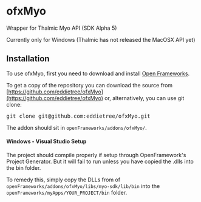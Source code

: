ofxMyo
======

Wrapper for Thalmic Myo API (SDK Alpha 5) 

Currently only for Windows (Thalmic has not released the MacOSX API yet)


Installation
------------

To use ofxMyo, first you need to download and install [Open Frameworks](https://github.com/openframeworks/openFrameworks).

To get a copy of the repository you can download the source from [https://github.com/eddietree/ofxMyo](https://github.com/eddietree/ofxMyo) or, alternatively, you can use git clone:
<pre>
git clone git@github.com:eddietree/ofxMyo.git
</pre>

The addon should sit in `openFrameworks/addons/ofxMyo/`.


#### Windows - Visual Studio Setup

The project should compile properly if setup through OpenFramework's Project Generator. But it will fail to run unless you have copied the .dlls into the bin folder. 

To remedy this, simply copy the DLLs from of `openFrameworks/addons/ofxMyo/libs/myo-sdk/lib/bin` into the `openFrameworks/myApps/YOUR_PROJECT/bin` folder.
